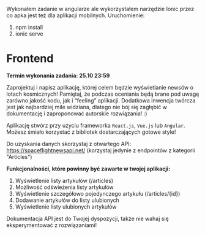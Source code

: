 Wykonałem zadanie w angularze ale wykorzystałem narzędzie Ionic przez co apka jest też dla aplikacji mobilnych.
Uruchomienie:
1. npm install
2. ionic serve


# Frontend

**Termin wykonania zadania: 25.10 23:59**

Zaprojektuj i napisz aplikację, której celem będzie wyświetlanie newsów o lotach kosmicznych! Pamiętaj, że podczas oceniania będą brane pod uwagę zarówno jakość kodu, jak i “feeling” aplikacji. Dodatkowa inwencja twórcza jest jak najbardziej mile widziana, dlatego nie bój się zagłębić w dokumentację i zaproponować autorskie rozwiązania! :)

Aplikację stwórz przy użyciu frameworka `React.js`, `Vue.js` lub `Angular`. Możesz śmiało korzystać z bibliotek dostarczających gotowe style!

Do uzyskania danych skorzystaj z otwartego API: https://spaceflightnewsapi.net/ (korzystaj jedynie z endpointów z kategorii "Articles")

**Funkcjonalności, które powinny być zawarte w twojej aplikacji:**

1. Wyświetlenie listy artykułów (/articles)
2. Możliwość odświeżenia listy artykułów
3. Wyświetlenie szczegółowo pojedynczego artykułu (/articles/{id})
4. Dodawanie artykułów do listy ulubionych
5. Wyświetlenie listy ulubionych artykułów

Dokumentacja API jest do Twojej dyspozycji, także nie wahaj się eksperymentować z rozwiązaniami!
